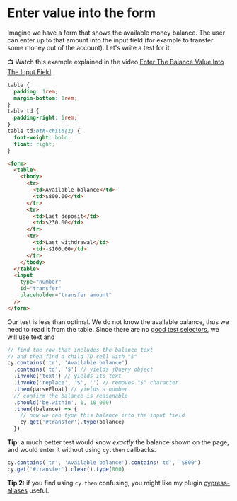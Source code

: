 # Enter value into the form

Imagine we have a form that shows the available money balance. The user can enter up to that amount into the input field (for example to transfer some money out of the account). Let's write a test for it.

<!-- fiddle Enter value into the form -->

📺 Watch this example explained in the video [Enter The Balance Value Into The Input Field](https://youtu.be/_neipNSNcms).

```css hide
table {
  padding: 1rem;
  margin-bottom: 1rem;
}
table td {
  padding-right: 1rem;
}
table td:nth-child(2) {
  font-weight: bold;
  float: right;
}
```

```html hide
<form>
  <table>
    <tbody>
      <tr>
        <td>Available balance</td>
        <td>$800.00</td>
      </tr>
      <tr>
        <td>Last deposit</td>
        <td>$230.00</td>
      </tr>
      <tr>
        <td>Last withdrawal</td>
        <td>-$100.00</td>
      </tr>
    </tbody>
  </table>
  <input
    type="number"
    id="transfer"
    placeholder="transfer amount"
  />
</form>
```

Our test is less than optimal. We do not know the available balance, thus we need to read it from the table. Since there are no [good test selectors](https://on.cypress.io/best-practices#Selecting-Elements), we will use text and

```js
// find the row that includes the balance text
// and then find a child TD cell with "$"
cy.contains('tr', 'Available balance')
  .contains('td', '$') // yields jQuery object
  .invoke('text') // yields its text
  .invoke('replace', '$', '') // removes "$" character
  .then(parseFloat) // yields a number
  // confirm the balance is reasonable
  .should('be.within', 1, 10_000)
  .then((balance) => {
    // now we can type this balance into the input field
    cy.get('#transfer').type(balance)
  })
```

**Tip:** a much better test would know _exactly_ the balance shown on the page, and would enter it without using `cy.then` callbacks.

```js
cy.contains('tr', 'Available balance').contains('td', '$800')
cy.get('#transfer').clear().type(800)
```

**Tip 2:** if you find using `cy.then` confusing, you might like my plugin [cypress-aliases](https://github.com/bahmutov/cypress-aliases) useful.

<!-- fiddle-end -->
